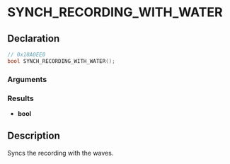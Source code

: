 # SYNCH_RECORDING_WITH_WATER

## Declaration
```cpp
// 0x18A0EE0
bool SYNCH_RECORDING_WITH_WATER();
```

### Arguments

### Results
- **bool**

## Description
Syncs the recording with the waves.